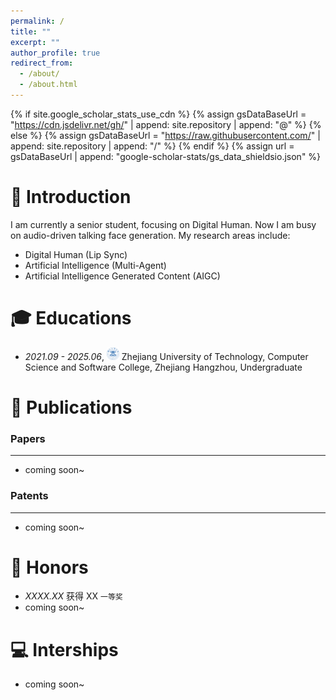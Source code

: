 ```yaml
---
permalink: /
title: ""
excerpt: ""
author_profile: true
redirect_from: 
  - /about/
  - /about.html
---
```


{% if site.google_scholar_stats_use_cdn %}
{% assign gsDataBaseUrl = "https://cdn.jsdelivr.net/gh/" | append: site.repository | append: "@" %}
{% else %}
{% assign gsDataBaseUrl = "https://raw.githubusercontent.com/" | append: site.repository | append: "/" %}
{% endif %}
{% assign url = gsDataBaseUrl | append: "google-scholar-stats/gs_data_shieldsio.json" %}

<span class='anchor' id='about-me'></span>

# 👋 Introduction
I am currently a senior student, focusing on Digital Human.
Now I am busy on audio-driven talking face generation.
My research areas include:
- Digital Human (Lip Sync)
- Artificial Intelligence (Multi-Agent)
- Artificial Intelligence Generated Content (AIGC)

<span class='anchor' id='-Educations'></span>

# 🎓 Educations
- *2021.09 - 2025.06*, <a href="https://www.zjut.edu.cn/"><img class="svg" src="/images/zjut_logo.svg" width="20pt"></a> Zhejiang University of Technology, Computer Science and Software College, Zhejiang Hangzhou, Undergraduate
 
<span class='anchor' id='-Publications'></span>

# 📝 Publications

### Papers
---
- coming soon~

### Patents
---

- coming soon~

<span class='anchor' id='-Honors'></span>

# 🏅 Honors
- *XXXX.XX* 获得 XX `一等奖`
- coming soon~


<span class='anchor' id='-Interships'></span>

# 💻 Interships
- coming soon~
